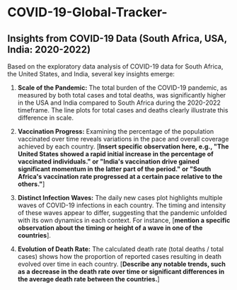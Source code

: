 # COVID-19-Global-Tracker-
## Insights from COVID-19 Data (South Africa, USA, India: 2020-2022)

Based on the exploratory data analysis of COVID-19 data for South Africa, the United States, and India, several key insights emerge:

1.  **Scale of the Pandemic:** The total burden of the COVID-19 pandemic, as measured by both total cases and total deaths, was significantly higher in the USA and India compared to South Africa during the 2020-2022 timeframe. The line plots for total cases and deaths clearly illustrate this difference in scale.

2.  **Vaccination Progress:** Examining the percentage of the population vaccinated over time reveals variations in the pace and overall coverage achieved by each country. [**Insert specific observation here, e.g., "The United States showed a rapid initial increase in the percentage of vaccinated individuals." or "India's vaccination drive gained significant momentum in the latter part of the period." or "South Africa's vaccination rate progressed at a certain pace relative to the others."**]

3.  **Distinct Infection Waves:** The daily new cases plot highlights multiple waves of COVID-19 infections in each country. The timing and intensity of these waves appear to differ, suggesting that the pandemic unfolded with its own dynamics in each context. For instance, [**mention a specific observation about the timing or height of a wave in one of the countries**].

4.  **Evolution of Death Rate:** The calculated death rate (total deaths / total cases) shows how the proportion of reported cases resulting in death evolved over time in each country. [**Describe any notable trends, such as a decrease in the death rate over time or significant differences in the average death rate between the countries.**]
